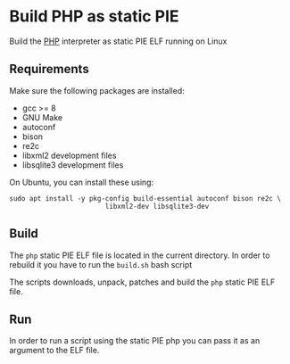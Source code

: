 # Build PHP as static PIE

Build the [PHP](https://www.php.net/) interpreter as static PIE ELF running on Linux

## Requirements

Make sure the following packages are installed:

* gcc >= 8
* GNU Make
* autoconf
* bison
* re2c
* libxml2 development files
* libsqlite3 development files

On Ubuntu, you can install these using:

```
sudo apt install -y pkg-config build-essential autoconf bison re2c \
                        libxml2-dev libsqlite3-dev
```

## Build

The `php` static PIE ELF file is located in the current directory.
In order to rebuild it you have to run the `build.sh` bash script

The scripts downloads, unpack, patches and build the `php` static PIE ELF file.

## Run

In order to run a script using the static PIE php you can pass it as an argument to the ELF file.

